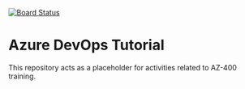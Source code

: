 [![Board Status](https://dev.azure.com/arshpunia/f21dc564-bd60-49a7-b5c2-10769ec8a128/d1d1c924-8591-4a10-af2f-b6f3b9b6a6e4/_apis/work/boardbadge/412e224a-5339-40d6-b182-959afd328b8f)](https://dev.azure.com/arshpunia/f21dc564-bd60-49a7-b5c2-10769ec8a128/_boards/board/t/d1d1c924-8591-4a10-af2f-b6f3b9b6a6e4/Microsoft.RequirementCategory)
# Azure DevOps Tutorial

This repository acts as a placeholder for activities related to AZ-400 training.
